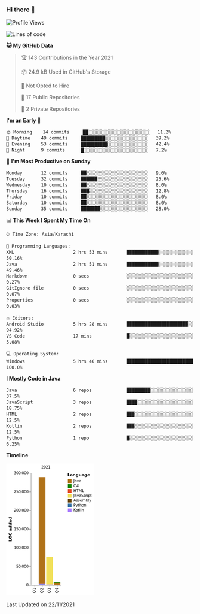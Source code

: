 ### Hi there 👋

<!--
**BilalJaved15/BilalJaved15** is a ✨ _special_ ✨ repository because its `README.md` (this file) appears on your GitHub profile.

Here are some ideas to get you started:

- 🔭 I’m currently working on ...
- 🌱 I’m currently learning ...
- 👯 I’m looking to collaborate on ...
- 🤔 I’m looking for help with ...
- 💬 Ask me about ...
- 📫 How to reach me: ...
- 😄 Pronouns: ...
- ⚡ Fun fact: ...
-->

<!--START_SECTION:waka-->
![Profile Views](http://img.shields.io/badge/Profile%20Views-0-blue)

![Lines of code](https://img.shields.io/badge/From%20Hello%20World%20I%27ve%20Written-372763%20lines%20of%20code-blue)

**🐱 My GitHub Data** 

> 🏆 143 Contributions in the Year 2021
 > 
> 📦 24.9 kB Used in GitHub's Storage 
 > 
> 🚫 Not Opted to Hire
 > 
> 📜 17 Public Repositories 
 > 
> 🔑 2 Private Repositories  
 > 
**I'm an Early 🐤** 

```text
🌞 Morning    14 commits     ██░░░░░░░░░░░░░░░░░░░░░░░   11.2% 
🌆 Daytime    49 commits     █████████░░░░░░░░░░░░░░░░   39.2% 
🌃 Evening    53 commits     ██████████░░░░░░░░░░░░░░░   42.4% 
🌙 Night      9 commits      █░░░░░░░░░░░░░░░░░░░░░░░░   7.2%

```
📅 **I'm Most Productive on Sunday** 

```text
Monday       12 commits     ██░░░░░░░░░░░░░░░░░░░░░░░   9.6% 
Tuesday      32 commits     ██████░░░░░░░░░░░░░░░░░░░   25.6% 
Wednesday    10 commits     ██░░░░░░░░░░░░░░░░░░░░░░░   8.0% 
Thursday     16 commits     ███░░░░░░░░░░░░░░░░░░░░░░   12.8% 
Friday       10 commits     ██░░░░░░░░░░░░░░░░░░░░░░░   8.0% 
Saturday     10 commits     ██░░░░░░░░░░░░░░░░░░░░░░░   8.0% 
Sunday       35 commits     ███████░░░░░░░░░░░░░░░░░░   28.0%

```


📊 **This Week I Spent My Time On** 

```text
⌚︎ Time Zone: Asia/Karachi

💬 Programming Languages: 
XML                      2 hrs 53 mins       ████████████░░░░░░░░░░░░░   50.16% 
Java                     2 hrs 51 mins       ████████████░░░░░░░░░░░░░   49.46% 
Markdown                 0 secs              ░░░░░░░░░░░░░░░░░░░░░░░░░   0.27% 
GitIgnore file           0 secs              ░░░░░░░░░░░░░░░░░░░░░░░░░   0.07% 
Properties               0 secs              ░░░░░░░░░░░░░░░░░░░░░░░░░   0.03%

🔥 Editors: 
Android Studio           5 hrs 28 mins       ███████████████████████░░   94.92% 
VS Code                  17 mins             █░░░░░░░░░░░░░░░░░░░░░░░░   5.08%

💻 Operating System: 
Windows                  5 hrs 46 mins       █████████████████████████   100.0%

```

**I Mostly Code in Java** 

```text
Java                     6 repos             █████████░░░░░░░░░░░░░░░░   37.5% 
JavaScript               3 repos             ████░░░░░░░░░░░░░░░░░░░░░   18.75% 
HTML                     2 repos             ███░░░░░░░░░░░░░░░░░░░░░░   12.5% 
Kotlin                   2 repos             ███░░░░░░░░░░░░░░░░░░░░░░   12.5% 
Python                   1 repo              █░░░░░░░░░░░░░░░░░░░░░░░░   6.25%

```


**Timeline**

![Chart not found](https://raw.githubusercontent.com/BilalJaved15/BilalJaved15/main/charts/bar_graph.png) 


 Last Updated on 22/11/2021
<!--END_SECTION:waka-->
